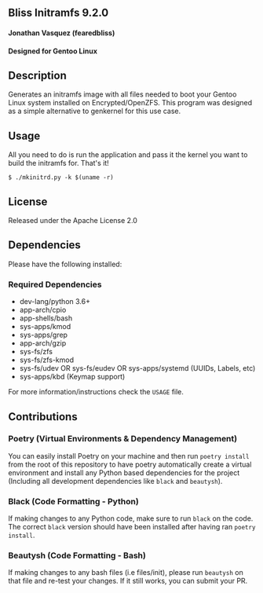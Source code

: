 ## Bliss Initramfs 9.2.0
#### Jonathan Vasquez (fearedbliss)
#### Designed for Gentoo Linux

## Description

Generates an initramfs image with all files needed to boot your Gentoo Linux
system installed on Encrypted/OpenZFS. This program was designed as a simple
alternative to genkernel for this use case.

## Usage

All you need to do is run the application and pass it the kernel you want
to build the initramfs for. That's it!

`$ ./mkinitrd.py -k $(uname -r)`

## License

Released under the Apache License 2.0

## Dependencies

Please have the following installed:

### Required Dependencies
- dev-lang/python 3.6+
- app-arch/cpio
- app-shells/bash
- sys-apps/kmod
- sys-apps/grep
- app-arch/gzip
- sys-fs/zfs
- sys-fs/zfs-kmod
- sys-fs/udev OR sys-fs/eudev OR sys-apps/systemd (UUIDs, Labels, etc)
- sys-apps/kbd (Keymap support)

For more information/instructions check the `USAGE` file.

## Contributions

### Poetry (Virtual Environments & Dependency Management)

You can easily install Poetry on your machine and then run
`poetry install` from the root of this repository to have
poetry automatically create a virtual environment and install
any Python based dependencies for the project (Including all
development dependencies like `black` and `beautysh`).

### Black (Code Formatting - Python)

If making changes to any Python code, make sure to run `black`
on the code. The correct `black` version should have been installed
after having ran `poetry install`.

### Beautysh (Code Formatting - Bash)

If making changes to any bash files (i.e files/init), please run
`beautysh` on that file and re-test your changes. If it still works,
you can submit your PR.
